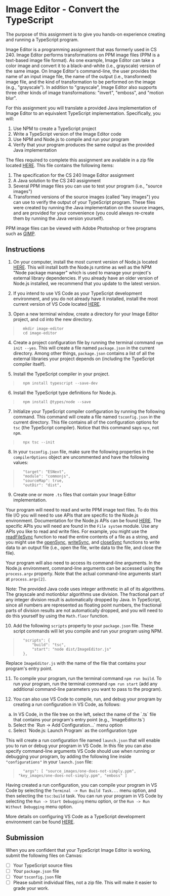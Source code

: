 
# Image Editor - Convert the TypeScript

The purpose of this assignment is to give you hands-on experience creating and running a TypeScript program.

Image Editor is a programming assignment that was formerly used in CS 240. Image Editor performs transformations on PPM image files (PPM is a text-based image file format). As one example, Image Editor can take a color image and convert it to a black-and-white (i.e., grayscale) version of the same image.  On Image Editor's command-line, the user provides the name of an input image file, the name of the output (i.e., transformed) image file, and the kind of transformation to be performed on the image (e.g., "grayscale"). In addition to "grayscale", Image Editor also supports three other kinds of image transformations: "invert", "emboss", and "motion blur".

For this assignment you will translate a provided Java implementation of Image Editor to an equivalent TypeScript implementation. Specifically, you will:

1. Use NPM to create a TypeScript project
2. Write a TypeScript version of the Image Editor code
3. Use NPM and Node.js to compile and run your program
4. Verify that your program produces the same output as the provided Java implementation

The files required to complete this assignment are available in a zip file located [HERE](ImageEditorFiles.zip). This file contains the following items:

1. The specification for the CS 240 Image Editor assignment
2. A Java solution to the CS 240 assignment
3. Several PPM image files you can use to test your program (i.e., "source images")
4. Transformed versions of the source images (called "key images") you can use to verify the output of your TypeScript program. These files were created by running the Java implementation on the source images, and are provided for your convenience (you could always re-create them by running the Java version yourself).

PPM image files can be viewed with Adobe Photoshop or free programs such as [GIMP](https://www.gimp.org/downloads/).

## Instructions

1. On your computer, install the most current version of Node.js located [HERE](https://nodejs.org/en/download). This will install both the Node.js runtime as well as the NPM "Node package manager" which is used to manage your project's external library dependencies. If you already have an older version of Node.js installed, we recommend that you update to the latest version.

2. If you intend to use VS Code as your TypeScript development environment, and you do not already have it installed, install the most current version of VS Code located [HERE](https://code.visualstudio.com/download).

3. Open a new terminal window, create a directory for your Image Editor project, and cd into the new directory.

>       mkdir image-editor
>       cd image-editor

4. Create a project configuration file by running the terminal command `npm init --yes`. This will create a file named `package.json` in the current directory. Among other things, `package.json` contains a list of all the external libraries your project depends on (including the TypeScript compiler itself).

5. Install the TypeScript compiler in your project.

>       npm install typescript --save-dev

6. Install the TypeScript type definitions for Node.js.

>       npm install @types/node --save

7. Initialize your TypeScript compiler configuration by running the following command. This command will create a file named `tsconfig.json` in the current directory. This file contains all of the configuration options for `tsc` (the TypeScript compiler). Notice that this command says `npx`, not `npm`.

>       npx tsc --init

8. In your `tsconfig.json` file, make sure the following properties in the `compilerOptions` object are uncommented and have the following values:

>       "target": "ESNext",
>       "module": "commonjs",
>       "sourceMap": true,
>       "outDir": "dist",

9. Create one or more `.ts` files that contain your Image Editor implementation.

Your program will need to read and write PPM image text files. To do this file I/O you will need to use APIs that are specific to the Node.js environment. Documentation for the Node.js APIs can be found [HERE](https://nodejs.org/docs/latest/api/). The specific APIs you will need are found in the `File system` module. Use any APIs you like to read and write files. For example, you might use the [readFileSync](https://nodejs.org/docs/latest/api/fs.html#fsreadfilesyncpath-options) function to read the entire contents of a file as a string, and you might use the [openSync](https://nodejs.org/docs/latest/api/fs.html#fsopensyncpath-flags-mode), [writeSync](https://nodejs.org/docs/latest/api/fs.html#fswritesyncfd-string-position-encoding), and [closeSync](https://nodejs.org/docs/latest/api/fs.html#fsclosesyncfd) functions to write data to an output file (i.e., open the file, write data to the file, and close the file).

Your program will also need to access its command-line arguments. In the Node.js environment, command-line arguments can be accessed using the `process.argv` property. Note that the actual command-line arguments start at `process.argv[2]`.

Note: The provided Java code uses integer arithmetic in all of its algorithms. The grayscale and motionblur algorithms use division. The fractional part of any integer division result is automatically dropped by Java. In TypeScript, since all numbers are represented as floating point numbers, the fractional parts of division results are not automatically dropped, and you will need to do this yourself by using the `Math.floor` function. 

10. Add the following `scripts` property to your `package.json` file. These script commands will let you compile and run your program using NPM.

>       "scripts": {
>           "build": "tsc",
>           "start": "node dist/ImageEditor.js"
>       },

Replace `ImageEditor.js` with the name of the file that contains your program's entry point.

11. To compile your program, run the terminal command `npm run build`. To run your program, run the terminal command `npm run start` (add any additional command-line parameters you want to pass to the program).

12. You can also use VS Code to compile, run, and debug your program by creating a run configuration in VS Code, as follows:
<ol type="a">
     <li>In VS Code, in the file tree on the left, select the name of the `.ts` file that contains your program's entry point (e.g., `ImageEditor.ts`)</li>
     <li>Select the `Run -> Add Configuration...` menu option</li>
     <li>Select `Node.js: Launch Program` as the configuration type</li>
   </ol>

This will create a run configuration file named `launch.json` that will enable you to run or debug your program in VS Code. In this file you can also specify command-line arguments VS Code should use when running or debugging your program, by adding the following line inside `"configurations"` in your `launch.json` file:

>       "args": [ "source_images/one-does-not-simply.ppm", "key_images/one-does-not-simply.ppm", "emboss" ]

Having created a run configuration, you can compile your program in VS Code by selecting the `Terminal -> Run Build Task...` menu option, and then selecting the `tsc:build` task. You can run your program in VS Code by selecting the `Run -> Start Debugging` menu option, or the `Run -> Run Without Debugging` menu option.

More details on configuring VS Code as a TypeScript development environment can be found [HERE](https://code.visualstudio.com/docs/typescript/typescript-tutorial).

## Submission
When you are confident that your TypeScript Image Editor is working, submit the following files on Canvas:

- [ ] Your TypeScript source files
- [ ] Your `package.json` file
- [ ] Your `tsconfig.json` file
- [ ] Please submit individual files, not a zip file. This will make it easier to grade your work.
